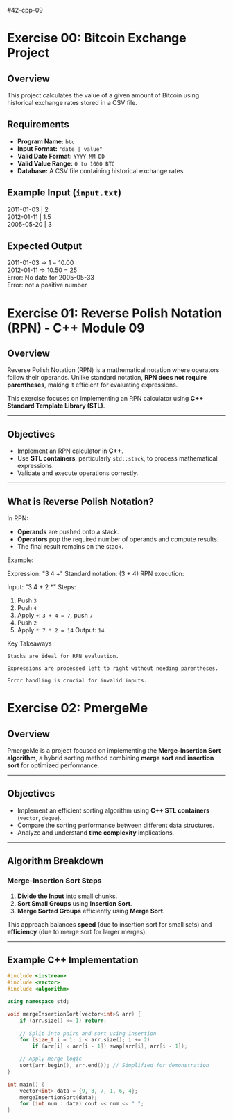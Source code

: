 #42-cpp-09

# Exercise 00: Bitcoin Exchange Project

## Overview
This project calculates the value of a given amount of Bitcoin using historical exchange rates stored in a CSV file.

## Requirements
- **Program Name:** `btc`
- **Input Format:** `"date | value"`
- **Valid Date Format:** `YYYY-MM-DD`
- **Valid Value Range:** `0 to 1000 BTC`
- **Database:** A CSV file containing historical exchange rates.

## Example Input (`input.txt`)
2011-01-03 | 2 <br/>
2012-01-11 | 1.5 <br/>
2005-05-20 | 3 <br/>

## Expected Output
2011-01-03 => 1 = 10.00 <br/>
2012-01-11 => 10.50 = 25 <br/>
Error: No date for 2005-05-33 <br/>
Error: not a positive number <br/>


# **Exercise 01: Reverse Polish Notation (RPN) - C++ Module 09**

## **Overview**
Reverse Polish Notation (RPN) is a mathematical notation where operators follow their operands. Unlike standard notation, **RPN does not require parentheses**, making it efficient for evaluating expressions.

This exercise focuses on implementing an RPN calculator using **C++ Standard Template Library (STL)**.

---

## **Objectives**
- Implement an RPN calculator in **C++**.
- Use **STL containers**, particularly `std::stack`, to process mathematical expressions.
- Validate and execute operations correctly.

---

## **What is Reverse Polish Notation?**
In RPN:
- **Operands** are pushed onto a stack.
- **Operators** pop the required number of operands and compute results.
- The final result remains on the stack.

Example:

Expression: "3 4 +" Standard notation: (3 + 4) RPN execution:

Input: "3 4 + 2 *"
Steps:
1. Push `3`
2. Push `4`
3. Apply `+`: `3 + 4 = 7`, push `7`
4. Push `2`
5. Apply `*`: `7 * 2 = 14`
Output: `14`

Key Takeaways

    Stacks are ideal for RPN evaluation.

    Expressions are processed left to right without needing parentheses.

    Error handling is crucial for invalid inputs.

# **Exercise 02: PmergeMe**

## **Overview**
PmergeMe is a project focused on implementing the **Merge-Insertion Sort algorithm**, a hybrid sorting method combining **merge sort** and **insertion sort** for optimized performance.

---

## **Objectives**
- Implement an efficient sorting algorithm using **C++ STL containers** (`vector`, `deque`).
- Compare the sorting performance between different data structures.
- Analyze and understand **time complexity** implications.

---

## **Algorithm Breakdown**
### **Merge-Insertion Sort Steps**
1. **Divide the Input** into small chunks.
2. **Sort Small Groups** using **Insertion Sort**.
3. **Merge Sorted Groups** efficiently using **Merge Sort**.

This approach balances **speed** (due to insertion sort for small sets) and **efficiency** (due to merge sort for larger merges).

---

## **Example C++ Implementation**
```cpp
#include <iostream>
#include <vector>
#include <algorithm>

using namespace std;

void mergeInsertionSort(vector<int>& arr) {
    if (arr.size() <= 1) return;
    
    // Split into pairs and sort using insertion
    for (size_t i = 1; i < arr.size(); i += 2)
        if (arr[i] < arr[i - 1]) swap(arr[i], arr[i - 1]);

    // Apply merge logic
    sort(arr.begin(), arr.end()); // Simplified for demonstration
}

int main() {
    vector<int> data = {9, 3, 7, 1, 6, 4};
    mergeInsertionSort(data);
    for (int num : data) cout << num << " ";
}
